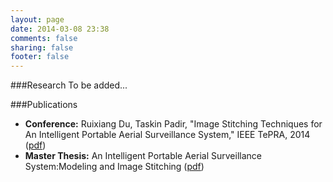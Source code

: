 ```yaml
---
layout: page
date: 2014-03-08 23:38
comments: false
sharing: false
footer: false
---
```


###Research
To be added...

###Publications

- **Conference:** Ruixiang Du, Taskin Padir, "Image Stitching Techniques for An Intelligent Portable Aerial Surveillance System," IEEE TePRA, 2014 ([pdf]())
- **Master Thesis:** An Intelligent Portable Aerial Surveillance System:Modeling and Image Stitching ([pdf](http://www.wpi.edu/Pubs/ETD/Available/etd-052913-120432/unrestricted/rdu.pdf))
